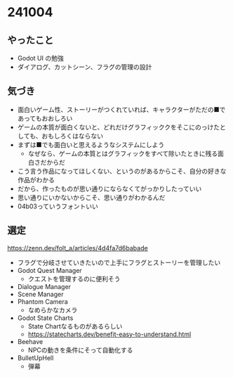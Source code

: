 # 241004

## やったこと

- Godot UI の勉強
- ダイアログ、カットシーン、フラグの管理の設計 

##  気づき

- 面白いゲーム性、ストーリーがつくれていれば、キャラクターがただの■であってもおおしろい
- ゲームの本質が面白くないと、どれだけグラフィッククをそこにのっけたとしても、おもしろくはならない
- まずは■でも面白いと思えるようなシステムにしよう
  - なぜなら、ゲームの本質とはグラフィックをすべて除いたときに残る面白さだからだ
- こう言う作品になってほしくない、というのがあるからこそ、自分の好きな作品がわかる
- だから、作ったものが思い通りにならなくてがっかりしたっていい
- 思い通りにいかないからこそ、思い通りがわかるんだ
- 04b03っていうフォントいい
## 選定

https://zenn.dev/folt_a/articles/4d4fa7d6babade

- フラグで分岐させていきたいので上手にフラグとストーリーを管理したい
- Godot Quest Manager
  - クエストを管理するのに便利そう
- Dialogue Manager
- Scene Manager
- Phantom Camera
  - なめらかなカメラ
- Godot State Charts
  - State Chartなるものがあるらしい
  - https://statecharts.dev/benefit-easy-to-understand.html
- Beehave
  - NPCの動きを条件にそって自動化する 
- BulletUpHell
  - 弾幕
